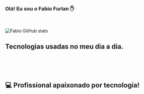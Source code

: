 ### Olá! Eu sou o Fabio Furlan ✋
<br/>

![Fabio GitHub stats](https://github-readme-stats.vercel.app/api?username=fabio-furlan&show_icons=true&theme=dark)

## Tecnologias usadas no meu dia a dia.

<div style="display: inline_block"><br/>
<img align="center" alt "html5" src="https://img.shields.io/badge/HTML5-E34F26?style=for-the-badge&logo=html5&logoColor=white"/>
<img align="center" alt "html5" src="https://img.shields.io/badge/CSS-239120?&style=for-the-badge&logo=css3&logoColor=white"/>
<img align="center" alt "html5" src="https://img.shields.io/badge/JavaScript-323330?style=for-the-badge&logo=javascript&logoColor=F7DF1E"/>
<img align="center" alt "html5" src="https://img.shields.io/badge/C%23-239120?style=for-the-badge&logo=c-sharp&logoColor=white"/>
<img align="center" alt "html5" src="https://img.shields.io/badge/Python-14354C?style=for-the-badge&logo=python&logoColor=white"/>
</div><br/>

## 💻 Profissional apaixonado por tecnologia!



